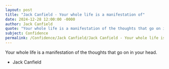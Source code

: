 ```yaml
---
layout: post
title: "Jack Canfield - Your whole life is a manifestation of"
date: 2024-12-28 12:00:00 -0000
author: Jack Canfield
quote: "Your whole life is a manifestation of the thoughts that go on in your head."
subject: Confidence
permalink: /Confidence/Jack Canfield/Jack Canfield - Your whole life is a manifestation of
---
```


Your whole life is a manifestation of the thoughts that go on in your head.

- Jack Canfield
